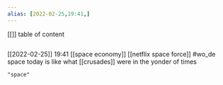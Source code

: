 ```yaml
---
alias: [2022-02-25,19:41,]
---
```

[[]]
table of content
```toc
```

[[2022-02-25]] 19:41
[[space economy]] [[netflix space force]]
#wo_de space today is like what [[crusades]] were in the yonder of times
```query
"space"
```